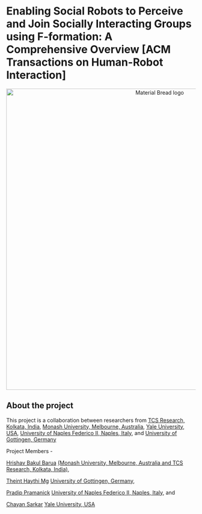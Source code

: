 # Enabling Social Robots to Perceive and Join Socially Interacting Groups using F-formation: A Comprehensive Overview [ACM Transactions on Human-Robot Interaction]


<p align="center">
    <img width="800" src="assets/Social_robot_f-formation.gif" alt="Material Bread logo">
    <br>
</p>

## About the project

This project is a collaboration between researchers from [TCS Research, Kolkata, India](https://www.tcs.com/what-we-do/research), [Monash University, Melbourne, Australia](https://www.monash.edu/), [Yale University, USA](https://www.yale.edu/), [University of Naples Federico II, Naples, Italy](https://www.international.unina.it/), and [University of Gottingen, Germany](https://www.uni-goettingen.de/en/1.html) 

Project Members - 

[Hrishav Bakul Barua](https://www.researchgate.net/profile/Hrishav-Barua) [(Monash University, Melbourne, Australia and TCS Research, Kolkata, India)](https://www.tcs.com/what-we-do/research),

[Theint Haythi Mg](https://www.researchgate.net/profile/Theint-Mg) [University of Gottingen, Germany](https://www.uni-goettingen.de/en/1.html),   

[Pradip Pramanick](https://www.linkedin.com/in/pradip-pramanick-804297115/?originalSubdomain=in) [University of Naples Federico II, Naples, Italy](https://www.international.unina.it/), and          

[Chayan Sarkar](https://www.linkedin.com/in/csarkar87/?originalSubdomain=in) [Yale University, USA](https://www.yale.edu/)                                    
